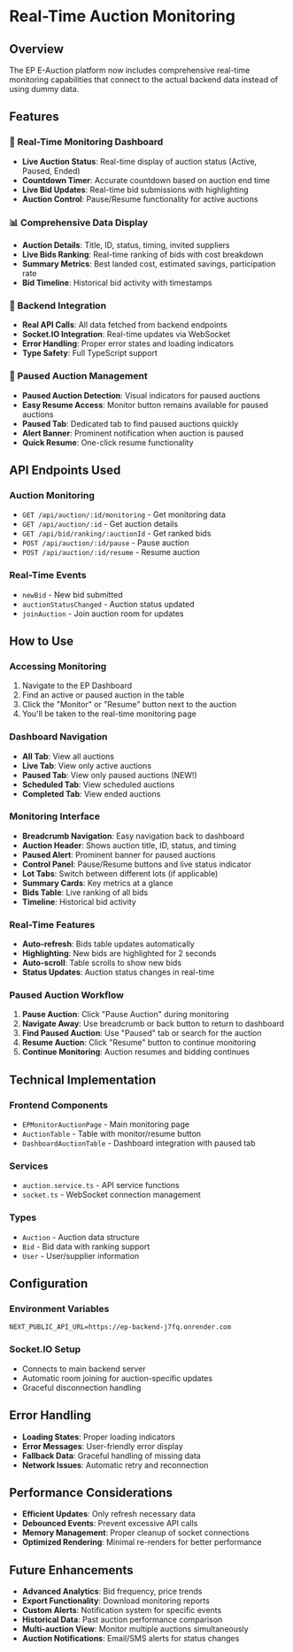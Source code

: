 # Real-Time Auction Monitoring

## Overview

The EP E-Auction platform now includes comprehensive real-time monitoring capabilities that connect to the actual backend data instead of using dummy data.

## Features

### 🎯 Real-Time Monitoring Dashboard
- **Live Auction Status**: Real-time display of auction status (Active, Paused, Ended)
- **Countdown Timer**: Accurate countdown based on auction end time
- **Live Bid Updates**: Real-time bid submissions with highlighting
- **Auction Control**: Pause/Resume functionality for active auctions

### 📊 Comprehensive Data Display
- **Auction Details**: Title, ID, status, timing, invited suppliers
- **Live Bids Ranking**: Real-time ranking of bids with cost breakdown
- **Summary Metrics**: Best landed cost, estimated savings, participation rate
- **Bid Timeline**: Historical bid activity with timestamps

### 🔧 Backend Integration
- **Real API Calls**: All data fetched from backend endpoints
- **Socket.IO Integration**: Real-time updates via WebSocket
- **Error Handling**: Proper error states and loading indicators
- **Type Safety**: Full TypeScript support

### 🚨 Paused Auction Management
- **Paused Auction Detection**: Visual indicators for paused auctions
- **Easy Resume Access**: Monitor button remains available for paused auctions
- **Paused Tab**: Dedicated tab to find paused auctions quickly
- **Alert Banner**: Prominent notification when auction is paused
- **Quick Resume**: One-click resume functionality

## API Endpoints Used

### Auction Monitoring
- `GET /api/auction/:id/monitoring` - Get monitoring data
- `GET /api/auction/:id` - Get auction details
- `GET /api/bid/ranking/:auctionId` - Get ranked bids
- `POST /api/auction/:id/pause` - Pause auction
- `POST /api/auction/:id/resume` - Resume auction

### Real-Time Events
- `newBid` - New bid submitted
- `auctionStatusChanged` - Auction status updated
- `joinAuction` - Join auction room for updates

## How to Use

### Accessing Monitoring
1. Navigate to the EP Dashboard
2. Find an active or paused auction in the table
3. Click the "Monitor" or "Resume" button next to the auction
4. You'll be taken to the real-time monitoring page

### Dashboard Navigation
- **All Tab**: View all auctions
- **Live Tab**: View only active auctions
- **Paused Tab**: View only paused auctions (NEW!)
- **Scheduled Tab**: View scheduled auctions
- **Completed Tab**: View ended auctions

### Monitoring Interface
- **Breadcrumb Navigation**: Easy navigation back to dashboard
- **Auction Header**: Shows auction title, ID, status, and timing
- **Paused Alert**: Prominent banner for paused auctions
- **Control Panel**: Pause/Resume buttons and live status indicator
- **Lot Tabs**: Switch between different lots (if applicable)
- **Summary Cards**: Key metrics at a glance
- **Bids Table**: Live ranking of all bids
- **Timeline**: Historical bid activity

### Real-Time Features
- **Auto-refresh**: Bids table updates automatically
- **Highlighting**: New bids are highlighted for 2 seconds
- **Auto-scroll**: Table scrolls to show new bids
- **Status Updates**: Auction status changes in real-time

### Paused Auction Workflow
1. **Pause Auction**: Click "Pause Auction" during monitoring
2. **Navigate Away**: Use breadcrumb or back button to return to dashboard
3. **Find Paused Auction**: Use "Paused" tab or search for the auction
4. **Resume Auction**: Click "Resume" button to continue monitoring
5. **Continue Monitoring**: Auction resumes and bidding continues

## Technical Implementation

### Frontend Components
- `EPMonitorAuctionPage` - Main monitoring page
- `AuctionTable` - Table with monitor/resume button
- `DashboardAuctionTable` - Dashboard integration with paused tab

### Services
- `auction.service.ts` - API service functions
- `socket.ts` - WebSocket connection management

### Types
- `Auction` - Auction data structure
- `Bid` - Bid data with ranking support
- `User` - User/supplier information

## Configuration

### Environment Variables
```env
NEXT_PUBLIC_API_URL=https://ep-backend-j7fq.onrender.com
```

### Socket.IO Setup
- Connects to main backend server
- Automatic room joining for auction-specific updates
- Graceful disconnection handling

## Error Handling

- **Loading States**: Proper loading indicators
- **Error Messages**: User-friendly error display
- **Fallback Data**: Graceful handling of missing data
- **Network Issues**: Automatic retry and reconnection

## Performance Considerations

- **Efficient Updates**: Only refresh necessary data
- **Debounced Events**: Prevent excessive API calls
- **Memory Management**: Proper cleanup of socket connections
- **Optimized Rendering**: Minimal re-renders for better performance

## Future Enhancements

- **Advanced Analytics**: Bid frequency, price trends
- **Export Functionality**: Download monitoring reports
- **Custom Alerts**: Notification system for specific events
- **Historical Data**: Past auction performance comparison
- **Multi-auction View**: Monitor multiple auctions simultaneously
- **Auction Notifications**: Email/SMS alerts for status changes 